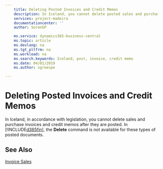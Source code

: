 ```yaml
---
    title: Deleting Posted Invoices and Credit Memos
    description: In Iceland, you cannot delete posted sales and purchase invoices and credit memos.
    services: project-madeira 
    documentationcenter: ''
    author: SorenGP

    ms.service: dynamics365-business-central
    ms.topic: article
    ms.devlang: na
    ms.tgt_pltfrm: na
    ms.workload: na
    ms.search.keywords: Iceland, post, invoice, credit memo
    ms.date: 04/01/2019
    ms.author: sgroespe

---
```

# Deleting Posted Invoices and Credit Memos
In Iceland, in accordance with legislation, you cannot delete sales and purchase invoices and credit memos after they are posted. In [!INCLUDE[d365fin](../../includes/d365fin_md.md)], the **Delete** command is not available for these types of posted documents.

## See Also  
[Invoice Sales](../../sales-how-invoice-sales.md)
